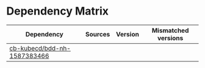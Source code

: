# Dependency Matrix

Dependency | Sources | Version | Mismatched versions
---------- | ------- | ------- | -------------------
[cb-kubecd/bdd-nh-1587383466](https://github.com/cb-kubecd/bdd-nh-1587383466.git) |  | []() | 

